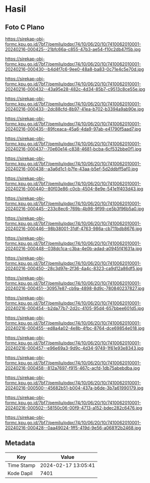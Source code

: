 # Hasil

## Foto C Plano

https://sirekap-obj-formc.kpu.go.id/7bf7/pemilu/pdpr/74/10/06/20/10/7410062010001-20240216-000425--21bfc66a-c855-47b3-ae54-f10c2db47f5b.jpg

https://sirekap-obj-formc.kpu.go.id/7bf7/pemilu/pdpr/74/10/06/20/10/7410062010001-20240216-000430--b4d4f7c6-9ee0-48a8-ba83-0c71e4c5e70d.jpg

https://sirekap-obj-formc.kpu.go.id/7bf7/pemilu/pdpr/74/10/06/20/10/7410062010001-20240216-000432--43a95e28-482c-4d34-85b7-c9513c8ce55e.jpg

https://sirekap-obj-formc.kpu.go.id/7bf7/pemilu/pdpr/74/10/06/20/10/7410062010001-20240216-000433--2dc88cfd-8b97-41ea-b702-b3394a9ab90e.jpg

https://sirekap-obj-formc.kpu.go.id/7bf7/pemilu/pdpr/74/10/06/20/10/7410062010001-20240216-000435--89fceaca-45a6-4da9-97ab-e41790f5aad7.jpg

https://sirekap-obj-formc.kpu.go.id/7bf7/pemilu/pdpr/74/10/06/20/10/7410062010001-20240216-000437--70e60e14-c838-4681-bcba-6cf532bbe0f1.jpg

https://sirekap-obj-formc.kpu.go.id/7bf7/pemilu/pdpr/74/10/06/20/10/7410062010001-20240216-000438--a3a6d1c1-b7fe-43aa-b5ef-5d2ddbff5af0.jpg

https://sirekap-obj-formc.kpu.go.id/7bf7/pemilu/pdpr/74/10/06/20/10/7410062010001-20240216-000440--80f03e86-c0cb-4504-8e9e-541e1f403d43.jpg

https://sirekap-obj-formc.kpu.go.id/7bf7/pemilu/pdpr/74/10/06/20/10/7410062010001-20240216-000445--233c8ec6-769b-4b98-9f99-ce5b3f96b5a0.jpg

https://sirekap-obj-formc.kpu.go.id/7bf7/pemilu/pdpr/74/10/06/20/10/7410062010001-20240216-000446--98b38001-31df-4763-986a-cb711bdb8676.jpg

https://sirekap-obj-formc.kpu.go.id/7bf7/pemilu/pdpr/74/10/06/20/10/7410062010001-20240216-000448--038dc1ca-c3ba-4e0b-adad-a0945f41631a.jpg

https://sirekap-obj-formc.kpu.go.id/7bf7/pemilu/pdpr/74/10/06/20/10/7410062010001-20240216-000450--28c3d97e-2f36-4a4c-8323-ca9d12a86df5.jpg

https://sirekap-obj-formc.kpu.go.id/7bf7/pemilu/pdpr/74/10/06/20/10/7410062010001-20240216-000451--30957e87-cb9a-4898-8d9c-780840237827.jpg

https://sirekap-obj-formc.kpu.go.id/7bf7/pemilu/pdpr/74/10/06/20/10/7410062010001-20240216-000454--b2da77b7-2d2c-4105-95d4-657bbee601d5.jpg

https://sirekap-obj-formc.kpu.go.id/7bf7/pemilu/pdpr/74/10/06/20/10/7410062010001-20240216-000455--ed8a4a02-4e8b-4fbc-8764-dce69854e018.jpg

https://sirekap-obj-formc.kpu.go.id/7bf7/pemilu/pdpr/74/10/06/20/10/7410062010001-20240216-000457--e96e69a3-9d9c-4d34-9749-1f61e93e8343.jpg

https://sirekap-obj-formc.kpu.go.id/7bf7/pemilu/pdpr/74/10/06/20/10/7410062010001-20240216-000458--812a7697-f915-467c-acfd-1db75abebdba.jpg

https://sirekap-obj-formc.kpu.go.id/7bf7/pemilu/pdpr/74/10/06/20/10/7410062010001-20240216-000500--45682b51-b004-437a-b6de-3b7a61990179.jpg

https://sirekap-obj-formc.kpu.go.id/7bf7/pemilu/pdpr/74/10/06/20/10/7410062010001-20240216-000502--58150c06-00f9-4713-a152-bdec282c6476.jpg

https://sirekap-obj-formc.kpu.go.id/7bf7/pemilu/pdpr/74/10/06/20/10/7410062010001-20240216-000428--0aa49024-1ff5-419d-9e56-a0681f2b2468.jpg


## Metadata

| Key        | Value               |
| ---------- | ------------------- |
| Time Stamp | 2024-02-17 13:05:41 |
| Kode Dapil | 7401                |



